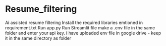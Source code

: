 # Resume_filtering
Ai assisted resume filtering 
Install the required libraries emtioned in requirement.txt
Run app.py
Run Streamlit file
make a .env file in the same folder and enter your api key.
i have uploaded env file in google drive - keep it in the same directory as folder

